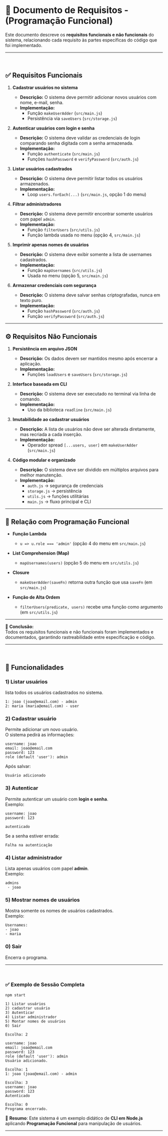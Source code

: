 # 📝 Documento de Requisitos - (Programação Funcional)

Este documento descreve os **requisitos funcionais e não funcionais** do sistema, relacionando cada requisito às partes específicas do código que foi implementado.

---
<br>

## ✅ Requisitos Funcionais

1. **Cadastrar usuários no sistema**  
   - **Descrição:** O sistema deve permitir adicionar novos usuários com nome, e-mail, senha.  
   - **Implementação:**  
     - Função `makeUserAdder` (`src/main.js`)  
     - Persistência via `saveUsers` (`src/storage.js`)  

2. **Autenticar usuários com login e senha**  
   - **Descrição:** O sistema deve validar as credenciais de login comparando senha digitada com a senha armazenada.  
   - **Implementação:**  
     - Função `authenticate` (`src/main.js`)  
     - Funções `hashPassword` e `verifyPassword` (`src/auth.js`)  

3. **Listar usuários cadastrados**  
   - **Descrição:** O sistema deve permitir listar todos os usuários armazenados.  
   - **Implementação:**  
     - Loop `users.forEach(...)` (`src/main.js`, opção 1 do menu)  

4. **Filtrar administradores**  
   - **Descrição:** O sistema deve permitir encontrar somente usuários com papel `admin`.  
   - **Implementação:**  
     - Função `filterUsers` (`src/utils.js`)  
     - Função lambda usada no menu (opção 4, `src/main.js`)  

5. **Imprimir apenas nomes de usuários**  
   - **Descrição:** O sistema deve exibir somente a lista de usernames cadastrados.  
   - **Implementação:**  
     - Função `mapUsernames` (`src/utils.js`)  
     - Usada no menu (opção 5, `src/main.js`)  

6. **Armazenar credenciais com segurança**  
   - **Descrição:** O sistema deve salvar senhas criptografadas, nunca em texto puro.  
   - **Implementação:**  
     - Função `hashPassword` (`src/auth.js`)  
     - Função `verifyPassword` (`src/auth.js`)  

---

## ⚙️ Requisitos Não Funcionais

1. **Persistência em arquivo JSON**  
   - **Descrição:** Os dados devem ser mantidos mesmo após encerrar a aplicação.  
   - **Implementação:**  
     - Funções `loadUsers` e `saveUsers` (`src/storage.js`)  

2. **Interface baseada em CLI**  
   - **Descrição:** O sistema deve ser executado no terminal via linha de comando.  
   - **Implementação:**  
     - Uso da biblioteca `readline` (`src/main.js`)  

3. **Imutabilidade ao cadastrar usuários**  
   - **Descrição:** A lista de usuários não deve ser alterada diretamente, mas recriada a cada inserção.  
   - **Implementação:**  
     - Operador spread `[...users, user]` em `makeUserAdder` (`src/main.js`)  

4. **Código modular e organizado**  
   - **Descrição:** O sistema deve ser dividido em múltiplos arquivos para melhor manutenção.  
   - **Implementação:**  
     - `auth.js` → segurança de credenciais  
     - `storage.js` → persistência  
     - `utils.js` → funções utilitárias  
     - `main.js` → fluxo principal e CLI  

---

## 🔎 Relação com Programação Funcional

- **Função Lambda**  
  - `u => u.role === 'admin'` (opção 4 do menu em `src/main.js`)  

- **List Comprehension (Map)**  
  - `mapUsernames(users)` (opção 5 do menu em `src/utils.js`)  

- **Closure**  
  - `makeUserAdder(saveFn)` retorna outra função que usa `saveFn` (em `src/main.js`)  

- **Função de Alta Ordem**  
  - `filterUsers(predicate, users)` recebe uma função como argumento (em `src/utils.js`)  

---

📌 **Conclusão:**  
Todos os requisitos funcionais e não funcionais foram implementados e documentados, garantindo rastreabilidade entre especificação e código.

---
<br>

## 🔎 Funcionalidades

### 1) Listar usuários
lista todos os usuários cadastrados no sistema.
```
1: joao (joao@email.com) - admin
2: maria (maria@email.com) - user
```
### 2) Cadastrar usuário
Permite adicionar um novo usuário. <br>
O sistema pedirá as informações:
```
username: joao
email: joao@email.com
password: 123
role (default 'user'): admin
```
Após salvar:
```
Usuário adicionado
```
### 3) Autenticar
Permite autenticar um usuário com **login e senha**. <br>
Exemplo:
```
username: joao
password: 123

autenticado
 ```
Se a senha estiver errada:
```
Falha na autenticação
```
### 4) Listar administrador
Lista apenas usuários com papel **admin**.<br>
Exemplo:
```
admins
 - joao
```
### 5) Mostrar nomes de usuários
Mostra somente os nomes de usuários cadastrados.<br>
Exemplo:
```
Usernames:
- joao
- maria
```
### 0) Sair
Encerra o programa.

---

<br>

### ✅ Exemplo de Sessão Completa

```
npm start

1) Listar usuários
2) cadastrar usuário
3) Autenticar
4) Listar administrador
5) Montar nomes de usuários
0) Sair

Escolha: 2

username: joao
email: joao@email.com
password: 123
role (default 'user'): admin
Usuário adicionado.

Escolha: 1
1: joao (joao@email.com) - admin

Escolha: 3
username: joao
password: 123
Autenticado

Escolha: 0
Programa encerrado.
```

📌 **Resumo**: Este sistema é um exemplo didático de **CLI em Node.js** aplicando **Programação Funcional** para manipulação de usuários.

---

<br><br>




